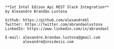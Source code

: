     **Iot Intel Edison Api REST Slack Integration**
    by Alexandre Brandão Lustosa
    
    Github: https://github.com/alexandrebl
    Twitter: https://twitter.com/abrandaolustosa
    LinkedIn: https://www.linkedin.com/in/abrandaol
    
    E-mail: alexandre.brandao.lustosa@gmail.com
            alexandre@insidesis.com
